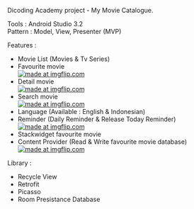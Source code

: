 
Dicoding Academy project - My Movie Catalogue.

Tools : Android Studio 3.2 </br>
Pattern : Model, View, Presenter (MVP)</br>

Features :</br>
- Movie List (Movies & Tv Series)
- Favourite movie </br>
<a href="https://imgflip.com/gif/34bz2n"><img src="https://i.imgflip.com/34bz2n.gif" title="made at imgflip.com"/></a></br>
- Detail movie </br>
<a href="https://imgflip.com/gif/34bz8l"><img src="https://i.imgflip.com/34bz8l.gif" title="made at imgflip.com"/></a></br>
- Search movie </br>
<a href="https://imgflip.com/gif/34bzj1"><img src="https://i.imgflip.com/34bzj1.gif" title="made at imgflip.com"/></a></br>
- Language (Available : English & Indonesian)
- Reminder (Daily Reminder & Release Today Reminder)</br>
<a href="https://imgflip.com/gif/34bzx5"><img src="https://i.imgflip.com/34bzx5.gif" title="made at imgflip.com"/></a></br>
- Stackwidget favourite movie
- Content Provider (Read & Write favourite movie database)
<a href="https://imgflip.com/gif/34c034"><img src="https://i.imgflip.com/34c034.gif" title="made at imgflip.com"/></a></br>

Library :

- Recycle View
- Retrofit
- Picasso
- Room Presistance Database

